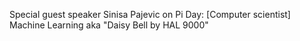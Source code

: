 Special guest speaker Sinisa Pajevic on Pi Day: [Computer scientist] Machine Learning aka "Daisy Bell by HAL 9000"
